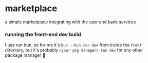 # marketplace
a simple marketplace integrating with the user and bank services

### running the front-end dev build
I use run bun, so for me it's `bun --bun run dev` from inside the `front` directory, but it's probably `<your pkg manager> run dev` for any other package manager :walking:
